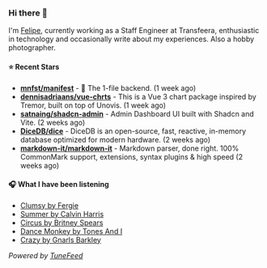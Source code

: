 ### Hi there 👋

I'm [Felipe](https://felipevm.com), currently working as a Staff Engineer at Transfeera, enthusiastic in technology and occasionally write about my experiences. Also a hobby photographer.

#### ⭐ Recent Stars
- **[mnfst/manifest](https://github.com/mnfst/manifest)** - 🦚 The 1-file backend.  (1 week ago)
- **[dennisadriaans/vue-chrts](https://github.com/dennisadriaans/vue-chrts)** - This is a Vue 3 chart package inspired by Tremor, built on top of Unovis. (1 week ago)
- **[satnaing/shadcn-admin](https://github.com/satnaing/shadcn-admin)** - Admin Dashboard UI built with Shadcn and Vite. (2 weeks ago)
- **[DiceDB/dice](https://github.com/DiceDB/dice)** - DiceDB is an open-source, fast, reactive, in-memory database optimized for modern hardware. (2 weeks ago)
- **[markdown-it/markdown-it](https://github.com/markdown-it/markdown-it)** - Markdown parser, done right. 100% CommonMark support, extensions, syntax plugins &amp; high speed (2 weeks ago)

#### 🎧 What I have been listening
- [Clumsy by Fergie](https://open.spotify.com/track/29TqbHtaTUjEDOBGJ5FNZX)
- [Summer by Calvin Harris](https://open.spotify.com/track/6YUTL4dYpB9xZO5qExPf05)
- [Circus by Britney Spears](https://open.spotify.com/track/7jk7gqyEonmVVYahZN5zhW)
- [Dance Monkey by Tones And I](https://open.spotify.com/track/2XU0oxnq2qxCpomAAuJY8K)
- [Crazy by Gnarls Barkley](https://open.spotify.com/track/1vxw6aYJls2oq3gW0DujAo)

_Powered by [TuneFeed](https://tunefeed.app?ref=github.com)_

